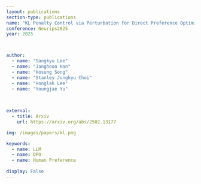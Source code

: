 ```yaml
---
layout: publications
section-type: publications
name: "KL Penalty Control via Perturbation for Direct Preference Optimization"
conference: Neurips2025
year: 2025



author:
  - name: "Sangkyu Lee"
  - name: "Janghoon Han"
  - name: "Hosung Song"
  - name: "Stanley Jungkyu Choi"
  - name: "Honglak Lee"
  - name: "Youngjae Yu"

  
  
external:
  - title: Arxiv
    url: https://arxiv.org/abs/2502.13177

img: /images/papers/kl.png

keywords:
  - name: LLM
  - name: DPO
  - name: Human Preference
  
display: False
---
```

